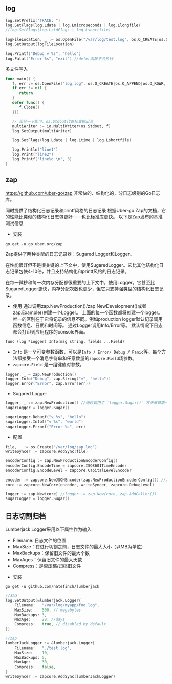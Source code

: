 ## log

```go
log.SetPrefix("TRACE: ")
log.SetFlags(log.Ldate | log.Lmicroseconds | log.Llongfile)
//log.SetFlags(log.LstdFlags | log.Lshortfile)
    
logFileLocation, _ := os.OpenFile("/var/log/test.log", os.O_CREATE|os.O_APPEND|os.O_RDWR, 0744)
log.SetOutput(logFileLocation)
    
log.Printf("Debug v %s", "hello")
log.Fatal("Error %s", "exit") //defer函数不会执行
```
多文件写入
```go
func main() {
   f, err := os.OpenFile("log.log", os.O_CREATE|os.O_APPEND|os.O_RDWR, os.ModePerm)
   if err != nil {
      return
   }
   defer func() {
      f.Close()
   }()

   // 组合一下即可，os.Stdout代表标准输出流
   multiWriter := io.MultiWriter(os.Stdout, f)
   log.SetOutput(multiWriter)

   log.SetFlags(log.Ldate | log.Ltime | log.Lshortfile)

   log.Println("line1")
   log.Print("line2")
   log.Printf("line%d \n", 3)
}
```
## zap

https://github.com/uber-go/zap
非常快的、结构化的，分日志级别的Go日志库。

同时提供了结构化日志记录和printf风格的日志记录
根据Uber-go Zap的文档，它的性能比类似的结构化日志包更好——也比标准库更快。 以下是Zap发布的基准测试信息

* 安装
```shell
go get -u go.uber.org/zap
```

Zap提供了两种类型的日志记录器：Sugared Logger和Logger。

在性能很好但不是很关键的上下文中，使用SugaredLogger。它比其他结构化日志记录包快4-10倍，并且支持结构化和printf风格的日志记录。

在每一微秒和每一次内存分配都很重要的上下文中，使用Logger。它甚至比SugaredLogger更快，内存分配次数也更少，但它只支持强类型的结构化日志记录。

* 使用
通过调用zap.NewProduction()/zap.NewDevelopment()或者zap.Example()创建一个Logger。
上面的每一个函数都将创建一个logger。唯一的区别在于它将记录的信息不同。例如production logger默认记录调用函数信息、日期和时间等。
通过Logger调用Info/Error等。
默认情况下日志都会打印到应用程序的console界面。

`func (log *Logger) Info(msg string, fields ...Field)`

- `Info` 是一个可变参数函数，可以是`Info / Error/ Debug / Panic`等。每个方法都接受一个消息字符串和任意数量的`zapcore.Field`场参数。
- `zapcore.Field` 是一组键值对参数。
```go
logger, _ = zap.NewProduction()
logger.Info("Debug", zap.String("v", "hello"))
logger.Error("Error", zap.Error(err))
```
* Sugared Logger

```go
logger, _ := zap.NewProduction() //通过调用主 `logger.Sugar()` 方法来获取一个SugaredLogger。
sugarLogger = logger.Sugar()

sugarLogger.Debugf("v %s", "hello")
sugarLogger.Infof("v %s", "world")
sugarLogger.Errorf("Error %s", err)
```

* 配置

```go
file, _ := os.Create("/var/log/zap.log")
writeSyncer := zapcore.AddSync(file)

encoderConfig := zap.NewProductionEncoderConfig()
encoderConfig.EncodeTime = zapcore.ISO8601TimeEncoder
encoderConfig.EncodeLevel = zapcore.CapitalLevelEncoder
    
encoder := zapcore.NewJSONEncoder(zap.NewProductionEncoderConfig()) //zapcore.NewConsoleEncoder(zap.NewProductionEncoderConfig())
core := zapcore.NewCore(encoder, writeSyncer, zapcore.DebugLevel)

logger := zap.New(core) //logger := zap.New(core, zap.AddCaller())
sugarLogger = logger.Sugar()
```

## 日志切割归档

Lumberjack Logger采用以下属性作为输入:

- Filename: 日志文件的位置
- MaxSize：在进行切割之前，日志文件的最大大小（以MB为单位）
- MaxBackups：保留旧文件的最大个数
- MaxAges：保留旧文件的最大天数
- Compress：是否压缩/归档旧文件

* 安装
```shell
go get -u github.com/natefinch/lumberjack
```

```go
//默认
log.SetOutput(&lumberjack.Logger{
    Filename:   "/var/log/myapp/foo.log",
    MaxSize:    500, // megabytes
    MaxBackups: 3,
    MaxAge:     28, //days
    Compress:   true, // disabled by default
})

//zap
lumberJackLogger := &lumberjack.Logger{
    Filename:   "./test.log",
    MaxSize:    10,
    MaxBackups: 5,
    MaxAge:     30,
    Compress:   false,
}
writeSyncer := zapcore.AddSync(lumberJackLogger)
```
    

